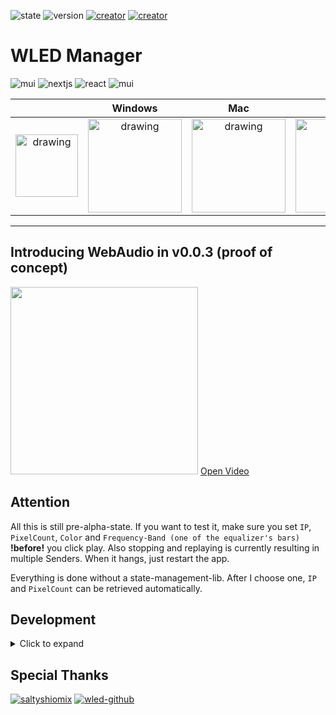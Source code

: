 
![state](https://img.shields.io/badge/STATE-pre_alpha-blue.svg?logo=github&logoColor=white) ![version](https://img.shields.io/github/v/release/YeonV/wled-manager?label=VERSION&logo=git&logoColor=white) [![creator](https://img.shields.io/badge/CREATOR-Yeon-blue.svg?logo=github&logoColor=white)](https://github.com/YeonV) [![creator](https://img.shields.io/badge/A.K.A-Blade-darkred.svg?logo=github&logoColor=white)](https://github.com/YeonV)
# WLED Manager 
![mui](https://img.shields.io/badge/Electron-Desktop_App_Wrapper-blue.svg?logo=electron&logoColor=white) ![nextjs](https://img.shields.io/badge/Next.js-framework-blue.svg?logo=next.js&logoColor=white) ![react](https://img.shields.io/badge/React-JS_lib-blue.svg?logo=react&logoColor=white) ![mui](https://img.shields.io/badge/Material_UI-components-blue.svg?logo=material-ui&logoColor=white) 

|| Windows| Mac | Linux|
|:-------:|:-------:|:------------:|:------------:|
|<img src="https://user-images.githubusercontent.com/28861537/134611417-ecf80cd2-bc18-4d4f-8d93-d6908c5807fa.png" alt="drawing" width="100"/>|<img src="https://user-images.githubusercontent.com/28861537/134682663-51bcc275-016b-4a59-8dc9-b6071a6b69c5.png" alt="drawing" width="150"/>|<img src="https://user-images.githubusercontent.com/28861537/134682634-22eae973-3c04-410e-bae5-c5d83e1911e1.png" alt="drawing" width="150"/>|<img src="https://user-images.githubusercontent.com/28861537/134682590-1a0affa6-c31d-4c00-885e-9a6e9c7558d2.png" alt="drawing" width="150"/>

---

## Introducing WebAudio in v0.0.3 (proof of concept)

<img src="https://user-images.githubusercontent.com/28861537/135351170-e7f6f1be-7af6-4183-aee0-10a205255fcc.png" width="300" />

<a href="https://user-images.githubusercontent.com/28861537/135351030-af2c4408-7bb8-4ad4-9bf0-e13e04f8122a.mp4" target="_blank">
  Open Video
</a>

## Attention

All this is still pre-alpha-state. If you want to test it, make sure you set `IP`, `PixelCount`, `Color` and `Frequency-Band (one of the equalizer's bars)` **!before!** you click play. Also stopping and replaying is currently resulting in multiple Senders.
When it hangs, just restart the app.

Everything is done without a state-management-lib.
After I choose one, `IP` and `PixelCount` can be retrieved automatically.

## Development

<details><summary>Click to expand</summary>

  ### Create an App

```
# with npx
$ npx create-nextron-app my-app --example with-typescript-material-ui

# with yarn
$ yarn create nextron-app my-app --example with-typescript-material-ui

# with pnpx
$ pnpx create-nextron-app my-app --example with-typescript-material-ui
```

### Install Dependencies

```
$ cd my-app

# using yarn or npm
$ yarn (or `npm install`)

# using pnpm
$ pnpm install --shamefully-hoist
```

### Use it

```
# development mode
$ yarn dev (or `npm run dev` or `pnpm run dev`)

# production build
$ yarn build (or `npm run build` or `pnpm run build`)
```
   
</details>

## Special Thanks

[![saltyshiomix](https://img.shields.io/badge/Nextron-saltyshiomix-blue.svg?logo=github&logoColor=white)](https://github.com/saltyshiomix/nextron) 
[![wled-github](https://img.shields.io/badge/WLED-Aircookie-blue.svg?logo=github&logoColor=white)](https://github.com/Aircoookie/WLED)
